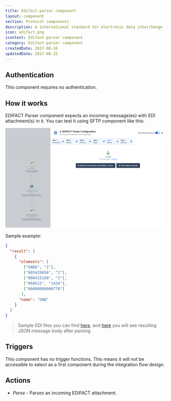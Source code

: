 ```yaml
---
title: Edifact-parser component
layout: component
section: Protocol components
description: A international standard for electronic data interchange (EDI).
icon: edifact.png
icontext: Edifact-parser component
category: Edifact-parser component
createdDate: 2017-08-16
updatedDate: 2017-08-25
---
```


## Authentication

This component requires no authentication.

## How it works

EDIFACT Parser component expects an incoming message(es) with EDI attachment(s) in it. You can test it using SFTP component like this:

![Edifact Sample](img/edifact-sample.png)

Sample example:

```json
{
  "result": [
    {
      "elements": [
        ["UNOA", "1"],
        ["005435656", "1"],
        ["006415160", "1"],
        ["060515", "1434"],
        ["00000000000778"]
       ],
      "name": "UNB"
    }
  ]
}
```

> Sample EDI files you can find [here](https://raw.githubusercontent.com/elasticio/edifact-parser-component/master/samples/INVOICE.edi), and [here](https://github.com/elasticio/edifact-parser-component/blob/master/samples/INVOICE.edi.json) you will see resulting JSON message body after parsing.


## Triggers

This component has no trigger functions. This means it will not be accessible to
select as a first component during the integration flow design.

## Actions

* *Parse* - Parses an incoming EDIFACT attachment.
